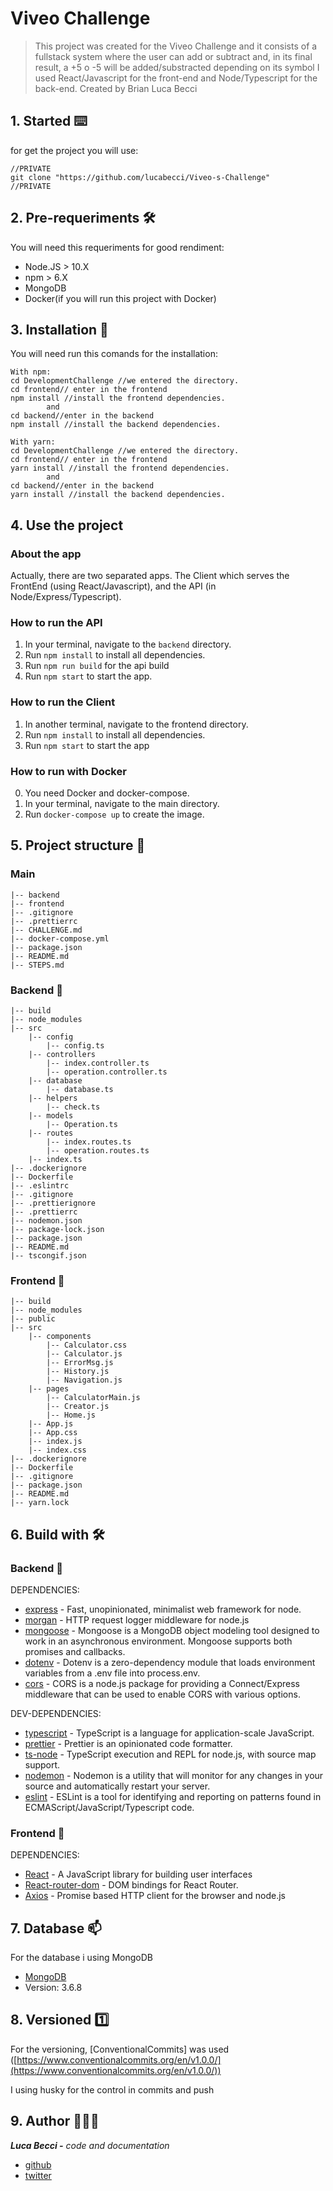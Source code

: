 # Viveo Challenge

> This project was created for the Viveo Challenge and it consists of a fullstack system where the user can add or subtract and, in its final result, a +5 o -5 will be added/substracted depending on its symbol
I used React/Javascript for the front-end and Node/Typescript for the back-end.
> Created by Brian Luca Becci
## 1. Started ⌨️

for get the project you will use:

```tsx
//PRIVATE
git clone "https://github.com/lucabecci/Viveo-s-Challenge"
//PRIVATE
```

## 2. Pre-requeriments 🛠

You will need this requeriments for good rendiment:

- Node.JS > 10.X
- npm > 6.X
- MongoDB
- Docker(if you will run this project with Docker)

## 3. Installation 🔩

You will need run this comands for the installation:

```tsx
With npm: 
cd DevelopmentChallenge //we entered the directory.
cd frontend// enter in the frontend
npm install //install the frontend dependencies.
		and 
cd backend//enter in the backend
npm install //install the backend dependencies.

With yarn:
cd DevelopmentChallenge //we entered the directory.
cd frontend// enter in the frontend
yarn install //install the frontend dependencies.
		and 
cd backend//enter in the backend
yarn install //install the backend dependencies.
```

## 4. Use the project

### About the app

Actually, there are two separated apps. The Client which serves the FrontEnd (using React/Javascript), and the API (in Node/Express/Typescript).

### How to run the API

1. In your terminal, navigate to the `backend` directory.
2. Run `npm install` to install all dependencies.
3. Run `npm run build` for the api build
4. Run `npm start` to start the app.

### How to run the Client

1. In another terminal, navigate to the frontend directory.
2. Run `npm install` to install all dependencies.
3. Run `npm start` to start the app

### How to run with Docker
0. You need Docker and docker-compose.
1. In your terminal, navigate to the main directory.
2. Run `docker-compose up` to create the image.

## 5. Project structure 📁

### Main

```tsx
|-- backend
|-- frontend
|-- .gitignore
|-- .prettierrc
|-- CHALLENGE.md
|-- docker-compose.yml
|-- package.json
|-- README.md
|-- STEPS.md

```

### Backend 📂

```tsx
|-- build
|-- node_modules
|-- src
	|-- config
		|-- config.ts
	|-- controllers
		|-- index.controller.ts
		|-- operation.controller.ts
	|-- database
		|-- database.ts
	|-- helpers
		|-- check.ts
	|-- models
		|-- Operation.ts
	|-- routes
		|-- index.routes.ts
		|-- operation.routes.ts
	|-- index.ts
|-- .dockerignore
|-- Dockerfile
|-- .eslintrc
|-- .gitignore
|-- .prettierignore
|-- .prettierrc
|-- nodemon.json
|-- package-lock.json
|-- package.json
|-- README.md
|-- tscongif.json
```

### Frontend 📂

```tsx
|-- build
|-- node_modules
|-- public
|-- src
	|-- components
		|-- Calculator.css
		|-- Calculator.js
		|-- ErrorMsg.js
		|-- History.js
		|-- Navigation.js
	|-- pages
		|-- CalculatorMain.js
		|-- Creator.js
		|-- Home.js
	|-- App.js
	|-- App.css
	|-- index.js
	|-- index.css
|-- .dockerignore
|-- Dockerfile
|-- .gitignore
|-- package.json
|-- README.md
|-- yarn.lock

```

## 6. Build with 🛠

### Backend 🔧

DEPENDENCIES:

- [express](https://expressjs.com/) - Fast, unopinionated, minimalist web framework for node.
- [morgan](https://www.npmjs.com/package/morgan) - HTTP request logger middleware for node.js
- [mongoose](https://mongoosejs.com/) - Mongoose is a MongoDB object modeling tool designed to work in an asynchronous environment. Mongoose supports both promises and callbacks.
- [dotenv](https://www.npmjs.com/package/dotenv) - Dotenv is a zero-dependency module that loads environment variables from a .env file into process.env.
- [cors](https://www.npmjs.com/package/cors) - CORS is a node.js package for providing a Connect/Express middleware that can be used to enable CORS with various options.

DEV-DEPENDENCIES:

- [typescript](https://www.typescriptlang.org/) - TypeScript is a language for application-scale JavaScript.
- [prettier](https://prettier.io/) - Prettier is an opinionated code formatter.
- [ts-node](https://www.npmjs.com/package/ts-node) - TypeScript execution and REPL for node.js, with source map support.
- [nodemon](https://nodemon.io/) - Nodemon is a utility that will monitor for any changes in your source and automatically restart your server.
- [eslint](https://eslint.org/) - ESLint is a tool for identifying and reporting on patterns found in ECMAScript/JavaScript/Typescript code.

### Frontend 🔧

DEPENDENCIES:

- [React](https://reactjs.org/) - A JavaScript library for building user interfaces
- [React-router-dom](https://www.npmjs.com/package/react-router-dom) - DOM bindings for React Router.
- [Axios](https://github.com/axios/axios) - Promise based HTTP client for the browser and node.js

## 7. Database 📫

For the database i using MongoDB

- [MongoDB](https://www.mongodb.com/es)
- Version: 3.6.8

## 8. Versioned 1️⃣

For the versioning, [ConventionalCommits] was used ([https://www.conventionalcommits.org/en/v1.0.0/](https://www.conventionalcommits.org/en/v1.0.0/))

I using husky for the control in commits and push

## 9. Author 🙎🏻‍♂️

***Luca Becci -** code  and documentation*

- [github](https://github.com/lucabecci)
- [twitter](https://twitter.com/lucabecci)